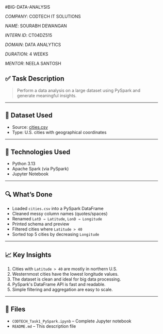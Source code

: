 #BIG-DATA-ANALYSIS

*COMPANY*: CODTECH IT SOLUTIONS

*NAME*: SOURABH DEWANGAN

*INTERN ID*: CT04DZ515

*DOMAIN*:  DATA ANALYTICS

*DURATION*: 4 WEEKS

*MENTOR*: NEELA SANTOSH

## ✅ Task Description

> Perform a data analysis on a large dataset using PySpark and generate meaningful insights.

---

## 📂 Dataset Used
- Source: [cities.csv](https://people.sc.fsu.edu/~jburkardt/data/csv/cities.csv)
- Type: U.S. cities with geographical coordinates

---

## 🔧 Technologies Used
- Python 3.13
- Apache Spark (via PySpark)
- Jupyter Notebook

---

## 🔍 What’s Done

- Loaded `cities.csv` into a PySpark DataFrame
- Cleaned messy column names (quotes/spaces)
- Renamed `LatD → Latitude`, `LonD → Longitude`
- Printed schema and preview
- Filtered cities where `Latitude > 40`
- Sorted top 5 cities by decreasing `Longitude`

---

## 📈 Key Insights

1. Cities with `Latitude > 40` are mostly in northern U.S.
2. Westernmost cities have the lowest longitude values.
3. The dataset is clean and ideal for big data processing.
4. PySpark's DataFrame API is fast and readable.
5. Simple filtering and aggregation are easy to scale.

---

## 📁 Files

- `CODTECH_Task1_PySpark.ipynb` – Complete Jupyter notebook
- `README.md` – This description file
